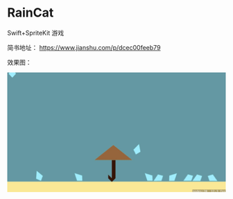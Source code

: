# RainCat
Swift+SpriteKit 游戏

简书地址：
https://www.jianshu.com/p/dcec00feeb79

效果图：

![Gallery效果图](https://github.com/chenzhengang/RainCat/blob/master/raincat.png)
